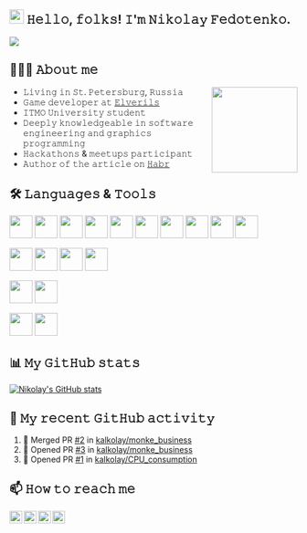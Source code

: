 ## <img src="https://media.giphy.com/media/hvRJCLFzcasrR4ia7z/giphy.gif" width="25px"> 𝙷𝚎𝚕𝚕𝚘, 𝚏𝚘𝚕𝚔𝚜! 𝙸'𝚖 𝙽𝚒𝚔𝚘𝚕𝚊𝚢 𝙵𝚎𝚍𝚘𝚝𝚎𝚗𝚔𝚘.

<!-- Badges -->
![](https://vistr.dev/badge?repo=kalkolay.kalkolay&color=CCCC00&leftcolor=0000FF&text=Visitors)

## 🧑🏻‍💻 𝙰𝚋𝚘𝚞𝚝 𝚖𝚎

- 𝙻𝚒𝚟𝚒𝚗𝚐 𝚒𝚗 𝚂𝚝. 𝙿𝚎𝚝𝚎𝚛𝚜𝚋𝚞𝚛𝚐, 𝚁𝚞𝚜𝚜𝚒𝚊 <img src="https://res.cloudinary.com/practicaldev/image/fetch/s--ihHlMvsu--/c_limit%2Cf_auto%2Cfl_progressive%2Cq_66%2Cw_880/https://media1.tenor.com/images/69526a37d84d274e6e01da07bf0ed0b5/tenor.gif" height=150px align="right">
- 𝙶𝚊𝚖𝚎 𝚍𝚎𝚟𝚎𝚕𝚘𝚙𝚎𝚛 𝚊𝚝 [𝙴𝚕𝚟𝚎𝚛𝚒𝚕𝚜](https://github.com/Elverils)
- 𝙸𝚃𝙼𝙾 𝚄𝚗𝚒𝚟𝚎𝚛𝚜𝚒𝚝𝚢 𝚜𝚝𝚞𝚍𝚎𝚗𝚝
- 𝙳𝚎𝚎𝚙𝚕𝚢 𝚔𝚗𝚘𝚠𝚕𝚎𝚍𝚐𝚎𝚊𝚋𝚕𝚎 𝚒𝚗 𝚜𝚘𝚏𝚝𝚠𝚊𝚛𝚎 𝚎𝚗𝚐𝚒𝚗𝚎𝚎𝚛𝚒𝚗𝚐 𝚊𝚗𝚍 𝚐𝚛𝚊𝚙𝚑𝚒𝚌𝚜 𝚙𝚛𝚘𝚐𝚛𝚊𝚖𝚖𝚒𝚗𝚐
- 𝙷𝚊𝚌𝚔𝚊𝚝𝚑𝚘𝚗𝚜 & 𝚖𝚎𝚎𝚝𝚞𝚙𝚜 𝚙𝚊𝚛𝚝𝚒𝚌𝚒𝚙𝚊𝚗𝚝
- 𝙰𝚞𝚝𝚑𝚘𝚛 𝚘𝚏 𝚝𝚑𝚎 𝚊𝚛𝚝𝚒𝚌𝚕𝚎 𝚘𝚗 [𝙷𝚊𝚋𝚛](https://habr.com/ru/post/440388/)

## 🛠 𝙻𝚊𝚗𝚐𝚞𝚊𝚐𝚎𝚜 & 𝚃𝚘𝚘𝚕𝚜

<!-- icons -->
<code><img src="https://isocpp.org/assets/images/cpp_logo.png" width=40px></code>
<code><img src="https://theboostcpplibraries.com/static/main/img/boost-logo.svg" width=40px></code>
<code><img src="https://cmake.org/wp-content/uploads/2018/11/cmake_logo_slider.png" width=40px></code>
<code><img src="https://hsto.org/getpro/habr/post_images/16d/aad/a99/16daada99ab921ea5311c6418e459e18.png" width=40px></code>
<code><img src="https://nvworld.ru/files/news/nvidia-cuda-32-release-candidate-2/nvidia-cuda.jpg" width=40px></code>
<code><img src="https://cdn.worldvectorlogo.com/logos/opengl-1.svg" width=40px></code>
<code><img src="https://www.noticias3d.com/imagenes/noticias/201908/Dx11logo.jpg" width=40px></code>
<code><img src="https://totalcoin.io/uploads/coins/big/eth.png" width=40px></code>
<code><img src="https://upload.wikimedia.org/wikipedia/commons/thumb/c/cf/Lua-Logo.svg/1200px-Lua-Logo.svg.png" width=40px></code>
<code><img src="https://i.pinimg.com/originals/ad/25/15/ad2515e9d7f7945642168f368f9dbd57.jpg" width=40px></code>

<code><img src="https://upload.wikimedia.org/wikipedia/commons/thumb/c/c3/Python-logo-notext.svg/768px-Python-logo-notext.svg.png" width=40px></code>
<code><img src="https://upload.wikimedia.org/wikipedia/commons/thumb/2/2d/Tensorflow_logo.svg/1200px-Tensorflow_logo.svg.png" width=40px></code>
<code><img src="https://upload.wikimedia.org/wikipedia/commons/thumb/1/10/PyTorch_logo_icon.svg/635px-PyTorch_logo_icon.svg.png" width=40px></code>
<code><img src="https://www.pngitem.com/pimgs/m/152-1527173_opencv-logo-png-transparent-png.png" width=40px></code>

<code><img src="https://seeklogo.com/images/C/c-sharp-c-logo-02F17714BA-seeklogo.com.png" width=40px></code>
<code><img src="https://cdn.worldvectorlogo.com/logos/java.svg" width=40px></code>

<code><img src="https://git-scm.com/images/logos/downloads/Git-Icon-1788C.png" width=40px></code>
<code><img src="https://sandipchitale.gallerycdn.vsassets.io/extensions/sandipchitale/openinperforce/1.0.0/1546728028333/Microsoft.VisualStudio.Services.Icons.Default" width=40px></code>

## 📊 𝙼𝚢 𝙶𝚒𝚝𝙷𝚞𝚋 𝚜𝚝𝚊𝚝𝚜

[![Nikolay's GitHub stats](https://github-readme-stats.vercel.app/api?username=kalkolay&theme=blueberry)](https://github.com/anuraghazra/github-readme-stats)

## 🔔 𝙼𝚢 𝚛𝚎𝚌𝚎𝚗𝚝 𝙶𝚒𝚝𝙷𝚞𝚋 𝚊𝚌𝚝𝚒𝚟𝚒𝚝𝚢

<!--START_SECTION:activity-->
1. 🎉 Merged PR [#2](https://github.com/kalkolay/monke_business/pull/2) in [kalkolay/monke_business](https://github.com/kalkolay/monke_business)
2. 💪 Opened PR [#3](https://github.com/kalkolay/monke_business/pull/3) in [kalkolay/monke_business](https://github.com/kalkolay/monke_business)
3. 💪 Opened PR [#1](https://github.com/kalkolay/CPU_consumption/pull/1) in [kalkolay/CPU_consumption](https://github.com/kalkolay/CPU_consumption)
<!--END_SECTION:activity-->

## 📫 𝙷𝚘𝚠 𝚝𝚘 𝚛𝚎𝚊𝚌𝚑 𝚖𝚎

<a href="https://t.me/kalkolay">
  <img align="left" alt="Nikolay's Telegram" width="22px" src="https://upload.wikimedia.org/wikipedia/commons/thumb/8/82/Telegram_logo.svg/1024px-Telegram_logo.svg.png" />
</a>
<a href="https://discord.gg/sUEdrQYmqm">
  <img align="left" alt="Nikolay's Discord" width="22px" src="https://raw.githubusercontent.com/peterthehan/peterthehan/master/assets/discord.svg" />
</a>
<a href="https://www.linkedin.com/in/nikolay-fedotenko-8472b215b/">
  <img align="left" alt="Nikolay's LinkedIN" width="22px" src="https://raw.githubusercontent.com/peterthehan/peterthehan/master/assets/linkedin.svg" />
</a>
<a href="mailto:kalkolay@protonmail.com">
  <img align="left" alt="Nikolay's email" height="22px" src="https://i.ibb.co/CW3Vk7p/protonmail-sign-purple.png" />
</a>

<!--## 𝚂𝚞𝚙𝚙𝚘𝚛𝚝

<!--𝙸𝚏 𝚢𝚘𝚞 𝚕𝚒𝚔𝚎 𝚠𝚑𝚊𝚝 𝙸 𝚍𝚘, 𝚖𝚊𝚢𝚋𝚎 𝚌𝚘𝚗𝚜𝚒𝚍𝚎𝚛 𝚋𝚞𝚢𝚒𝚗𝚐 𝚖𝚎 𝚊 𝚋𝚎𝚎𝚛 🥺👉👈-->

<!--<a href="https://www.buymeacoffee.com/kalkolay" target="_blank"><img src="https://cdn.buymeacoffee.com/buttons/v2/default-red.png" alt="Buy me a beer" width="150" ></a>-->
